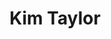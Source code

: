 ---
layout: layouts/profile.liquid
title: Kim Taylor
id: kimtaylor6
prefix: 
first: Kim
middle: 
last: Taylor
suffix: 
email: kimtaylor@uchicago.edu
currentTitle: Vice President and General Counsel
currentOrg: The University of Chicago
bio: Kim Taylor joined the University of Chicago in 2014 as its Vice President and General Counsel. One of the world’s leading universities, the 8th largest employer in Chicago, with a $2.6bn budget and an $11bn endowment, Kim advises all units of the University including U.S and international affiliates and two Department of Energy National Laboratories – Argonne National Laboratory and Fermilab. Kim also leads the University’s Department of Safety and Security, managing a budget of $40m and approximately 170 employees. <br /><br />Kim has proven experience as an operational leader in an industry in transition. She is a collaborative leader able to set a vision and drive cultural change.<br /><br />C-Suite Executive and Counselor<br /><br />Kim is an accomplished C-Suite leader and strategic advisor, able to successfully navigate complex institutions and manage across a wide variety of constituents. She is a trusted partner to the CEO, board and senior executive team with particular expertise in strategic corporate transactions. She is able to develop strategies that that balance the needs and respect the interests of multiple, often competing stakeholders. Kim brings proven experience in corporate governance, privacy and data governance, labor and employment matters, international activities, technology transfer and licensing, compliance and enterprise risk management. Kim is deeply involved in the development of policies and operational initiatives. As a creative problem solver, Kim is adept at facilitating discussion and is an effective consensus builder, unafraid to take risk. <br /><br />She is a team builder who is often called upon for special projects designed to advance the University’s critical objectives. Toward this end, Kim is accustomed to promoting stakeholder engagement as needed among faculty, staff, donors, students, alumni, parents, community representatives, and governmental agencies.<br /><br />Kim has proven crisis management skills in a wide variety of high-profile matters. She is a steward of institutional values and culture. She brings excellent judgment and understands the need for timely, accountable, values-based response. Calm and pragmatic.<br /><br />Experienced Law Firm Leader<br /><br />Prior to joining the University, Kim was an equity partner of Kirkland & Ellis where she spent 18 years in the New York Office leading deal teams in a broad range of mergers, stock and asset acquisitions, divestitures, partnerships, debt and equity financings and recapitalizations for public and private companies.<br /><br />While at Kirkland & Ellis, Kim played an integral role in growing the New York Office. As Hiring Partner for the New York office, member of the management committee for the New York office, and a co-founder of the firm’s Women’s Leadership Initiative, Kim was a key player in building the office and integrating new hires in the firm’s culture.<br /><br />Boardroom Advisor and Participant<br /><br />Kim is an expert in corporate and board governance with a nuanced understanding of board dynamics. She served as the senior advisor to the University of Chicago board chair and search committee for the University’s 14th President. Her excellent judgment, deep experience and creativity dealing with “people issues,” executive compensation and other human capital matters are invaluable for the President, board and other senior executives. She actively participates in all Executive, Audit Committee and Institutional Capacity (HR, IT, Safety and Security) committees of the University board in addition to board and committee meetings for Argonne and Fermi National Laboratories.<br /><br />Kim is a board member of CRSP LLC, a financial data company founded by Chicago Booth School of Business that provides strategic financial data to leading academic, commercial and governmental clients including the stock index for Vanguard’s Total Market Index Fund (representing over $1.3 trillion of invested assets).<br /><br />Organizations<br /><br />Kim is a member of the Chicago Network. She is also a board member of the Hyde Park Art Center and of YWCA Metropolitan Chicago.
linkedin: www.linkedin.com/in/kim-taylor-917kpt
tiktok: 
twitter: 
aboutme: 
insta: 
orgURL: 
snapchat: 
personalURL: 
smallHeadshotURL: assets/images/headshots/
originalHeadshotURL: assets/images/headshots/
tags-experience: 
tags-current-industries: 
tags-current-position: 
tags-past-industries: 
tags-past-position: 
tags-current-board-service: 
tags-past-board-service: 
boards-current-corporate-private: 
boards-current-corporate-public: 
boards-current-nonprofit: 
boards-current-privateequity: 
boards-current-spac: 
boards-current-vc: 
boards-past-corporate-private: 
boards-past-corporate-public: 
boards-past-nonprofit: 
boards-past-privateequity: 
boards-past-spac: 
boards-past-vc: 
---